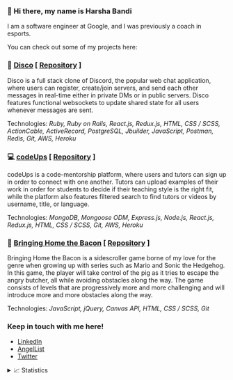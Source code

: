 ### 👋 Hi there, my name is Harsha Bandi 

I am a software engineer at Google, and I was previously a coach in esports.

You can check out some of my projects here:

<h3>💬 <a href="https://disc-o.herokuapp.com/#/">Disco</a> [ <a href="https://github.com/ggharsha/disco">Repository</a> ]</h3> 

Disco is a full stack clone of Discord, the popular web chat application, where users can register, create/join servers, and send each other messages in real-time either in private DMs or in public servers. Disco features functional websockets to update shared state for all users whenever messages are sent. 

Technologies: *Ruby, Ruby on Rails, React.js, Redux.js, HTML, CSS / SCSS, ActionCable, ActiveRecord, PostgreSQL, Jbuilder, JavaScript, Postman, Redis, Git, AWS, Heroku*

<h3>💻 <a href="https://codeups.herokuapp.com/">codeUps</a> [ <a href="https://github.com/ggharsha/codeUps">Repository</a> ]</h3>

codeUps is a code-mentorship platform, where users and tutors can sign up in order to connect with one another. Tutors can upload examples of their work in order for students to decide if their teaching style is the right fit, while the platform also features filtered search to find tutors or videos by username, title, or language. 

Technologies: *MongoDB, Mongoose ODM, Express.js, Node.js, React.js, Redux.js, HTML, CSS / SCSS, Git, AWS, Heroku*

<h3>🥓 <a href="https://ggharsha.github.io/bringing_home_the_bacon/">Bringing Home the Bacon</a> [ <a href="https://github.com/ggharsha/bringing_home_the_bacon">Repository</a> ]</h3>

Bringing Home the Bacon is a sidescroller game borne of my love for the genre when growing up with series such as Mario and Sonic the Hedgehog. In this game, the player will take control of the pig as it tries to escape the angry butcher, all while avoiding obstacles along the way. The game consists of levels that are progressively more and more challenging and will introduce more and more obstacles along the way. 

Technologies: *JavaScript, jQuery, Canvas API, HTML, CSS / SCSS, Git*

### Keep in touch with me here!
  * <a href="https://linkedin.com/in/ggharsha">LinkedIn</a>
  * <a href="https://angel.co/u/harsha-bandi">AngelList</a>
  * <a href="https://twitter.com/ggharsha">Twitter</a>

<details>
 <summary>📈 Statistics</summary>
<br />
<img alt="Harsha's GitHub Top Languages" src="https://github-readme-stats.vercel.app/api/top-langs/?username=ggharsha&theme=dracula"" />
<br />
<img alt="Harsha's GitHub Stats" src="https://github-readme-stats.vercel.app/api?username=ggharsha&show_icons=true&theme=dracula" />
</details>
